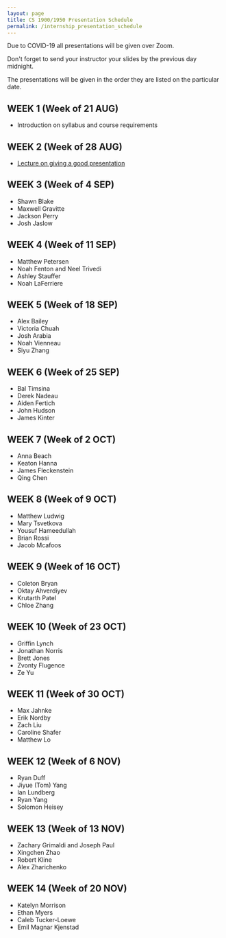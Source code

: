 ```yaml
---
layout: page
title: CS 1900/1950 Presentation Schedule
permalink: /internship_presentation_schedule
---
```


Due to COVID-19 all presentations will be given over Zoom.

Don't forget to send your instructor your slides by the previous day midnight.

The presentations will be given in the order they are listed on the particular date.

## WEEK 1 (Week of 21 AUG)

* Introduction on syllabus and course requirements
  
## WEEK 2 (Week of 28 AUG)

* [Lecture on giving a good presentation]({{site.baseurl}}/lectures/lecture-on-presentations-internship.pdf)

## WEEK 3 (Week of 4 SEP)
  
* Shawn Blake
* Maxwell Gravitte
* Jackson Perry
* Josh Jaslow

## WEEK 4 (Week of 11 SEP)

* Matthew Petersen
* Noah Fenton and Neel Trivedi
* Ashley Stauffer
* Noah LaFerriere

## WEEK 5 (Week of 18 SEP)

* Alex Bailey
* Victoria Chuah
* Josh Arabia
* Noah Vienneau
* Siyu Zhang

## WEEK 6 (Week of 25 SEP)

* Bal Timsina
* Derek Nadeau
* Aiden Fertich
* John Hudson
* James Kinter

## WEEK 7 (Week of 2 OCT)

* Anna Beach
* Keaton Hanna
* James Fleckenstein
* Qing Chen

## WEEK 8 (Week of 9 OCT)

* Matthew Ludwig
* Mary Tsvetkova
* Yousuf Hameedullah
* Brian Rossi
* Jacob Mcafoos

## WEEK 9 (Week of 16 OCT)

* Coleton Bryan
* Oktay Ahverdiyev
* Krutarth Patel
* Chloe Zhang

## WEEK 10 (Week of 23 OCT)

* Griffin Lynch
* Jonathan Norris
* Brett Jones
* Zvonty Flugence
* Ze Yu

## WEEK 11 (Week of 30 OCT)

* Max Jahnke
* Erik Nordby
* Zach Liu
* Caroline Shafer
* Matthew Lo

## WEEK 12 (Week of 6 NOV)

* Ryan Duff
* Jiyue (Tom) Yang
* Ian Lundberg
* Ryan Yang
* Solomon Heisey

## WEEK 13 (Week of 13 NOV)

* Zachary Grimaldi and Joseph Paul
* Xingchen Zhao
* Robert Kline
* Alex Zharichenko

## WEEK 14 (Week of 20 NOV)

* Katelyn Morrison
* Ethan Myers
* Caleb Tucker-Loewe
* Emil Magnar Kjenstad
